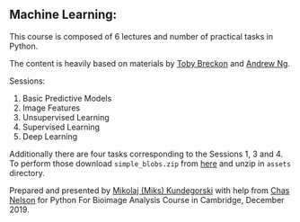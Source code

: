 ## Machine Learning:

This course is composed of 6 lectures and number of practical tasks in Python.

The content is heavily based on materials by [Toby Breckon](http://breckon.eu/toby/teaching/mltutorial/) and [Andrew Ng](https://www.coursera.org/learn/machine-learning/).

Sessions:
1. Basic Predictive Models
2. Image Features
3. Unsupervised Learning
4. Supervised Learning
5. Deep Learning

Additionally there are four tasks corresponding to the Sessions 1, 3 and 4. To perform those download `simple_blobs.zip` from [here](https://www.dropbox.com/sh/0s1mo71j99p1di3/AACscxEOM1mXnGhIZICCoMMDa?dl=0) and unzip in `assets` directory.

Prepared and presented by [Mikolaj (Miks) Kundegorski](https://mixmixmix.github.io) with help from [Chas Nelson](https://chasnelson.co.uk) for Python For Bioimage Analysis Course in Cambridge, December 2019. 
